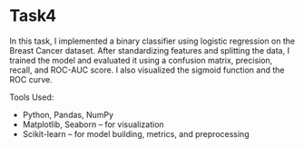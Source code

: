 # Task4
In this task, I implemented a binary classifier using logistic regression on the Breast Cancer dataset. After standardizing features and splitting the data, I trained the model and evaluated it using a confusion matrix, precision, recall, and ROC-AUC score. I also visualized the sigmoid function and the ROC curve.

Tools Used:
- Python, Pandas, NumPy
- Matplotlib, Seaborn – for visualization
- Scikit-learn – for model building, metrics, and preprocessing
